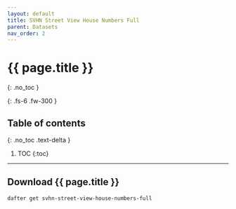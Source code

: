 ```yaml
---
layout: default
title: SVHN Street View House Numbers Full
parent: Datasets
nav_order: 2
---
```


# {{ page.title }}
{: .no_toc }

{: .fs-6 .fw-300 }

## Table of contents
{: .no_toc .text-delta }

1. TOC
{:toc}

---

## Download {{ page.title }}

```
dafter get svhn-street-view-house-numbers-full
```
